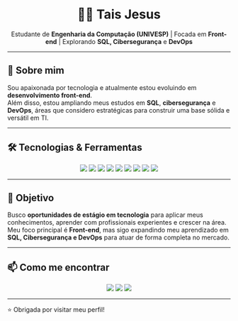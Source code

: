 <h1 align="center">👩‍💻 Tais Jesus</h1>

<p align="center">
Estudante de <b>Engenharia da Computação (UNIVESP)</b> | Focada em <b>Front-end</b> | Explorando <b>SQL, Cibersegurança</b> e <b>DevOps</b>
</p>

---

## 🚀 Sobre mim

Sou apaixonada por tecnologia e atualmente estou evoluindo em **desenvolvimento front-end**.  
Além disso, estou ampliando meus estudos em **SQL**, **cibersegurança** e **DevOps**, áreas que considero estratégicas para construir uma base sólida e versátil em TI.  

---

## 🛠️ Tecnologias & Ferramentas

<p align="center">
  <!-- Linguagens -->
  <img src="https://img.shields.io/badge/HTML5-E34F26?style=for-the-badge&logo=html5&logoColor=white"/>
  <img src="https://img.shields.io/badge/CSS3-1572B6?style=for-the-badge&logo=css3&logoColor=white"/>
  <img src="https://img.shields.io/badge/JavaScript-F7DF1E?style=for-the-badge&logo=javascript&logoColor=black"/>
  <img src="https://img.shields.io/badge/SQL-4479A1?style=for-the-badge&logo=database&logoColor=white"/>
  
  <!-- Ferramentas -->
  <img src="https://img.shields.io/badge/Git-F05032?style=for-the-badge&logo=git&logoColor=white"/>
  <img src="https://img.shields.io/badge/GitHub-181717?style=for-the-badge&logo=github&logoColor=white"/>
  <img src="https://img.shields.io/badge/VS%20Code-007ACC?style=for-the-badge&logo=visual-studio-code&logoColor=white"/>
  
  <!-- Outros -->
  <img src="https://img.shields.io/badge/Node.js-339933?style=for-the-badge&logo=node.js&logoColor=white"/>
  <img src="https://img.shields.io/badge/Excel-217346?style=for-the-badge&logo=microsoft-excel&logoColor=white"/>
 
</p>

---
## 🌱 Objetivo

Busco **oportunidades de estágio em tecnologia** para aplicar meus conhecimentos, aprender com profissionais experientes e crescer na área.  
Meu foco principal é **Front-end**, mas sigo expandindo meu aprendizado em **SQL, Cibersegurança e DevOps** para atuar de forma completa no mercado.  

---

## 📫 Como me encontrar

<p align="center">
  <a href="mailto:taysdejesus@outlook.com"><img src="https://img.shields.io/badge/Email-D14836?style=for-the-badge&logo=gmail&logoColor=white"/></a>
  <a href="http://www.linkedin.com/in/tais-rodrigues-de-jesus"><img src="https://img.shields.io/badge/LinkedIn-0077B5?style=for-the-badge&logo=linkedin&logoColor=white"/></a>
  <a href="https://github.com/Taysjesus"><img src="https://img.shields.io/badge/GitHub-000?style=for-the-badge&logo=github&logoColor=white"/></a>
</p>

---

⭐ Obrigada por visitar meu perfil!





<!--
**Taysjesus/Taysjesus** is a ✨ _special_ ✨ repository because its `README.md` (this file) appears on your GitHub profile.

Here are some ideas to get you started:
.
- 🔭 I’m currently working on ...
- 🌱 I’m currently learning ...
- 👯 I’m looking to collaborate on ...
- 🤔 I’m looking for help with ...
- 💬 Ask me about ...
- 📫 How to reach me: ...
- 😄 Pronouns: ...
- ⚡ Fun fact: ...
-->
